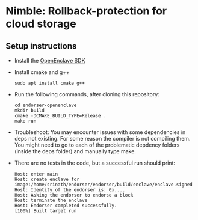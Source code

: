 # Nimble: Rollback-protection for cloud storage

## Setup instructions
* Install the [OpenEnclave SDK](https://github.com/openenclave/openenclave/tree/master/docs/GettingStartedDocs)

* Install cmake and g++
     ```
    sudo apt install cmake g++
     ```

* Run the following commands, after cloning this repository:
    ```
    cd endorser-openenclave
    mkdir build
    cmake -DCMAKE_BUILD_TYPE=Release .
    make run
    ```

* Troubleshoot:
You may encounter issues with some dependencies in deps not existing. For some reason the compiler is not compiling them. You might need to go to each of
the problematic depdency folders (inside the deps folder) and manually type make.

* There are no tests in the code, but a successful run should print:
    ```
    Host: enter main
    Host: create enclave for image:/home/srinath/endorser/endorser/build/enclave/enclave.signed
    Host: Identity of the endorser is: 0x....
    Host: Asking the endorser to endorse a block
    Host: terminate the enclave
    Host: Endorser completed successfully.
    [100%] Built target run
    ```
